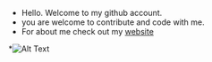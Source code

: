 * Hello. Welcome to my github account.
* you are welcome to contribute and code with me. 
* For about me check out my [website](https://lordofwizard.github.io)

*![Alt Text](https://media.tenor.com/images/65681188bf137663811d55de818bef93/tenor.gif)
